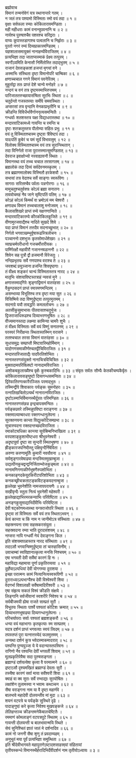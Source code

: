 ब्रह्मोवाच  
विमानं तन्मनोवेगं यत्र स्थानान्तरे गतम् ।  
न जलं तत्र पश्यामो विस्मिताः स्मो वयं तदा ॥ १ ॥  
वृक्षाः सर्वफला रम्याः कोकिलारावमण्डिताः ।  
मही महीधराः कामं वनान्युपवनानि च ॥ २ ॥  
नार्यश्च पुरुषाश्चैव पशवश्च सरिद्वराः ।  
वाप्यः कूपास्तडागाश्च पल्वलानि च निर्झराः ॥ ३ ॥  
पुरतो नगरं रम्यं दिव्यप्राकारमण्डितम् ।  
यज्ञशालासमायुक्तं नानाहर्म्यविराजितम् ॥ ४ ॥  
प्रत्यभिज्ञा तदा जाताप्यस्माकं प्रेक्ष्य तत्पुरम् ।  
स्वर्गोऽयमिति केनासौ निर्मितोस्ति तदाद्‌भुतम् ॥ ५ ॥  
राजानं देवसङ्काशं व्रजन्तं मृगयां वने ।  
अस्माभिः संस्थिता दृष्टा विमानोपरि चाम्बिका ॥ ६ ॥  
क्षणाच्चचाल गगने विमानं पवनेरितम् ।  
मुहूर्ताद्वा ततः प्राप्तं देशे चान्ये मनोहरे ॥ ७ ॥  
नन्दनं च वनं तत्र दृष्टमस्माभिरुत्तमम् ।  
पारिजाततरुच्छायासंश्रिता सुरभिः स्थिता ॥ ८ ॥  
चतुर्दन्तो गजस्तस्याः समीपे समवस्थितः ।  
अप्सरसां तत्र वृन्दानि मेनकाप्रभृतीनि च ॥ ९ ॥  
क्रीडन्ति विविधैर्भावैर्गाननृत्यसमन्वितैः ।  
गन्धर्वाः शतशस्तत्र यक्षा विद्याधरास्तथा ॥ १० ॥  
मन्दारवाटिकामध्ये गायन्ति च रमन्ति च  
दृष्टः शतक्रतुस्तत्र पौलोम्या सहितः प्रभुः ॥ ११ ॥  
वयं तु विस्मिताश्चास्म दृष्ट्वा त्रैविष्टपं तदा ।  
यादःपतिं कुबेरं च यमं सूर्यं विभावसुम् ॥ १२ ॥  
विलोक्य विस्मिताश्चास्म वयं तत्र सुरान्स्थितान् ।  
तदा विनिर्गतो राजा पुरात्तस्मात्सुमण्डितात् ॥ १३ ॥  
देवराज इवाक्षोभ्यो नरवाह्यावनौ स्थितः ।  
विमानस्था वयं तच्च चचाल तरसागतम् ॥ १४ ॥  
ब्रह्मलोकं तदा दिव्यं सर्वदेवनमस्कृतम् ।  
तत्र ब्रह्माणमालोक्य विस्मितौ हरकेशवौ ॥ १५ ॥  
सभायां तत्र वेदाश्च सर्वे साङ्गाः स्वरूपिणः ।  
सागराः सरितश्चैव पर्वताः पन्नगोरगाः ॥ १६ ॥  
मामूचतुश्चतुर्वक्त्रः कोऽयं ब्रह्मा सनातनः ।  
ताववोचमहं नैव जाने सृष्टिपतिं पतिम् ॥ १७ ॥  
कोऽहं कोऽयं किमर्थं वा भ्रमोऽयं मम चेश्वरौ ।  
क्षणादथ विमानं तच्चचालाशु मनोजवम् ॥ १८ ॥  
कैलासशिखरे प्राप्तं रम्ये यक्षगणान्विते ।  
मन्दारवाटिकारम्ये कीरकोकिलकूजिते ॥ १९ ॥  
वीणामुरजवाद्यैश्च नादिते सुखदे शिवे ।  
यदा प्राप्तं विमानं तत्तदैव सदनाच्छुभात् ॥ २० ॥  
निर्गतो भगवाञ्छम्भुर्वृषारूढस्त्रिलोचनः ।  
पञ्चाननो दशभुजः कृतसोमार्धशेखरः ॥ २१ ॥  
व्याघ्रचर्मपरीधानो गजचर्मोत्तरीयकः ।  
पार्ष्णिरक्षौ महावीरौ गजाननषडाननौ ॥ २२ ॥  
शिवेन सह पुत्रौ द्वौ व्रजमानौ विरेजतुः ।  
नन्दिप्रभृतयः सर्वे गणपाश्च वराश्च ते ॥ २३ ॥  
जयशब्दं प्रयुञ्जाना व्रजन्ति शिवपृष्ठगाः ।  
तं वीक्ष्य शङ्करं चान्यं विस्मितास्तत्र नारद ॥ २४ ॥  
मातृभिः संशयाविष्टस्तत्राहं न्यवसं मुने ।  
क्षणात्तस्माद्‌गिरेः शृङ्गाद्विमानं वातरंहसा ॥ २५ ॥  
वैकुण्ठसदनं प्राप्तं रमारमणमन्दिरम् ।  
असम्भाव्या विभूतिश्च तत्र दृष्टा मया सुत ॥ २६ ॥  
विसिष्मिये तदा विष्णुर्दृष्ट्वा तत्पुरमुत्तमम् ।  
सदनाग्रे ययौ तावद्धरिः कमललोचनः ॥ २७ ॥  
अतसीकुसुमाभासः पीतवासाश्चतुर्भुजः ।  
द्विजराजाधिरूढश्च दिव्याभरणभूषितः ॥ २८ ॥  
वीज्यमानस्तदा लक्ष्म्या कामिन्या चामरैः शुभैः ।  
तं वीक्ष्य विस्मिताः सर्वे वयं विष्णुं सनातनम् ॥ २९ ॥  
परस्परं निरीक्षन्तः स्थितास्तस्मिन् वरासने ।  
ततश्चचाल तरसा विमानं वातरंहसा ॥ ३० ॥  
सुधासमुद्रः सम्प्राप्तौ मिष्टवारिमहोर्मिमान् ।  
यादोगणसमाकीर्णश्चलद्वीचिविराजितः ॥ ३१ ॥  
मन्दारपारिजाताद्यैः पादपैरतिशोभितः ।  
नानास्तरणसंयुक्तो नानाचित्रविचित्रितः ॥ ३२ ॥  
मुक्तादामपरिक्लिष्टो नानादामविराजितः ।  
अशोकबकुलाख्यैश्च वृक्षैः कुरुबकादिभिः ॥ ३३ ॥
संवृतः सर्वतः सौ‌म्यैः केतकीचम्पकैर्वृतः ।  
कोकिलारावसङ्घुष्टो दिव्यगन्धसमन्वितः ॥ ३४ ॥  
द्विरेफातिरणत्कारैरञ्जितः परमाद्‌भुतः ।  
तस्मिन्द्वीपे शिवाकारः पर्यङ्कः सुमनोहरः ॥ ३५ ॥  
रत्नालिखचितोऽत्यर्थं नानारत्नविराजितः ।  
दृष्टोऽस्माभिर्विमानस्थैर्दूरतः परिमण्डितः ॥ ३६ ॥  
नानास्तरणसंछन्न इन्द्रचापसमन्वितः ।  
पर्यङ्कप्रवरे तस्मिन्नुपविष्टा वराङ्गना ॥ ३७ ॥  
रक्तमाल्याम्बरधरा रक्तगन्धानुलेपना ।  
सुरक्तनयना कान्ता विद्युत्कोटिसमप्रभा ॥ ३८ ॥  
सुचारुवदना रक्तदन्तच्छदविराजिता ।  
रमाकोट्यधिका कान्त्या सूर्यबिम्बनिभाखिला ॥ ३९ ॥  
वरपाशाङ्कुशाभीष्टधरा श्रीभुवनेश्वरी ।  
अदृष्टपूर्वा दृष्टा सा सुन्दरी स्मितभूषणा ॥ ४० ॥  
ह्रीङ्कारजपनिष्ठैस्तु पक्षिवृन्दैर्निषेविता ।  
अरुणा करुणामूर्तिः कुमारी नवयौवना ॥ ४१ ॥  
सर्वशृङ्गारवेषाढ्या मन्दस्मितमुखाम्बुजा ।  
उद्यत्पीनकुचद्वन्द्वनिर्जिताम्भोजकुड्‌मला ॥ ४२ ॥  
नानामणिगणाकीर्णभूषणैरुपशोभिता ।  
कनकाङ्गदकेयूरकिरीटपरिशोभिता ॥ ४३ ॥  
कनकच्छ्रीचक्रताटङ्कविटङ्कवदनाम्बुजा ।  
हृल्लेखा भुवनेशीति नामजापपरायणैः ॥ ४४ ॥  
सखीवृन्दैः स्तुता नित्यं भुवनेशी महेश्वरी ।  
हृल्लेखाद्याभिरमरकन्याभिः परिवेष्टिता ॥ ४५ ॥  
अनङ्गकुसुमाद्याभिर्देवीभिः परिवेष्टिता ।  
देवी षट्‌कोणमध्यस्था यन्त्रराजोपरि स्थिता ॥ ४६ ॥  
दृष्ट्वा तां विस्मिताः सर्वे वयं तत्र स्थिताऽभवन् ।  
केयं कान्ता च किं नाम न जानीमोऽत्र संस्थिताः ॥ ४७ ॥  
सहस्रनयना रामा सहस्रकरसंयुता ।  
सहस्रवदना रम्या भाति दूरादसंशयम् ॥ ४८ ॥  
नाप्सरा नापि गन्धर्वी नेयं देवाङ्गना किल ।  
इति संशयमापन्नास्तत्र नारद संस्थिताः ॥ ४९ ॥  
तदाऽसौ भगवान्विष्णुर्दृष्ट्वा तां चारुहासिनीम् ।  
उवाचाम्बां स्वविज्ञानात्कृत्वा मनसि निश्चयम् ॥ ५० ॥  
एषा भगवती देवी सर्वेषां कारणं हि नः ।  
महाविद्या महामाया पूर्णा प्रकृतिरव्यया ॥ ५१ ॥  
दुर्ज्ञेयाऽल्पधियां देवी योगगम्या दुराशया ।  
इच्छा परात्मनः कामं नित्यानित्यस्वरूपिणी ॥ ५२ ॥  
दुराराध्याऽल्पभाग्यैश्च देवी विश्वेश्वरी शिवा ।  
वेदगर्भा विशालाक्षी सर्वेषामादिरीश्वरी ॥ ५३ ॥  
एषा संहृत्य सकलं विश्वं क्रीडति संक्षये ।  
लिङ्गानि सर्वजीवानां स्वशरीरे निवेश्य च ॥ ५४ ॥  
सर्वबीजमयी ह्येषा राजते साम्प्रतं सुरौ ।  
विभूतयः स्थिताः पार्श्वे पश्यतां कोटिशः क्रमात् ॥ ५५ ॥  
दिव्याभरणभूषाढ्या दिव्यगन्धानुलेपनाः ।  
परिचर्यापराः सर्वाः पश्यतां ब्रह्मशङ्करौ ॥ ५६ ॥  
धन्या वयं महाभागाः कृतकृत्याः स्म साम्प्रतम् ।  
यदत्र दर्शनं प्राप्तं भगवत्याः स्वयं त्विदम् ॥ ५७ ॥  
तपस्तप्तं पुरा यत्नात्तस्येदं फलमुत्तमम् ।  
अन्यथा दर्शनं कुत्र भवेदस्माकमादरात् ॥ ५८ ॥  
पश्यन्ति पुण्यपुञ्जा ये ये वदान्यास्तपस्विनः ।  
रागिणो नैव पश्यन्ति देवीं भगवतीं शिवाम् ॥ ५९ ॥  
मूलप्रकृतिरेवैषा सदा पुरुषसङ्गता ।  
ब्रह्माण्डं दर्शयत्येषा कृत्वा वै परमात्मने ॥ ६० ॥  
द्रष्टाऽसौ दृश्यमखिलं ब्रह्माण्डं देवताः सुरौ ।  
तस्यैषा कारणं सर्वा माया सर्वेश्वरी शिवा ॥ ६१ ॥  
क्वाहं वा क्व सुराः सर्वे रम्भाद्याः सुरयोषितः ।  
लक्षांशेन तुलामस्या न भवामः कथञ्चन ॥ ६२ ॥  
सैषा वराङ्गना नाम या वै दृष्टा महार्णवे ।  
बालभावे महादेवी दोलयन्तीव मां मुदा ॥ ६३ ॥  
शयनं वटपत्रे च पर्यङ्के सुस्थिरे दृढे ।  
पादाङ्गुष्ठं करे कृत्वा निवेश्य मुखपङ्कजे ॥ ६४ ॥  
लेलिहन्तञ्च क्रीडन्तमनेकैबालचेष्टितैः ।  
रममाणं कोमलाङ्गं वटपत्रपुटे स्थितम् ॥ ६५ ॥  
गायन्ती दोलयन्ती च बालभावान्मयि स्थिते ।  
सेयं सुनिश्चितं ज्ञातं जातं मे दर्शनादिव ॥ ६६ ॥  
कामं नो जननी सैषा शृणु तं प्रवदाम्यहम् ।  
अनुभूतं मया पूर्वं प्रत्यभिज्ञा समुत्थिता ॥ ६७ ॥  
इति श्रीदेवीभागवते महापुराणेऽष्टादशसाहस्र्यां संहितायां  
तृतीयस्कन्धे विमानस्थैर्हरादिभिर्देवीदर्शनं नाम तृतीयोऽध्यायः ॥ ३ ॥

